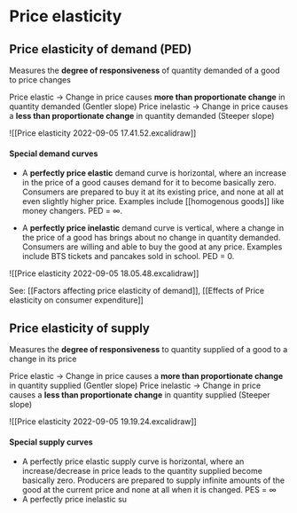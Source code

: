 # Price elasticity

## Price elasticity of demand (PED)
Measures the **degree of responsiveness** of quantity demanded of a good to price changes

Price elastic -> Change in price causes **more than proportionate change** in quantity demanded (Gentler slope)
Price inelastic -> Change in price causes a **less than proportionate change** in quantity demanded (Steeper slope)

![[Price elasticity 2022-09-05 17.41.52.excalidraw]]

#### Special demand curves
- A **perfectly price elastic** demand curve is horizontal, where an increase in the price of a good causes demand for it to become basically zero. Consumers are prepared to buy it at its existing price, and none at all at even slightly higher price. Examples include [[homogenous goods]] like money changers. PED = ∞.

- A **perfectly price inelastic** demand curve is vertical, where a change in the price of a good has brings about no change in quantity demanded. Consumers are willing and able to buy the good at any price. Examples include BTS tickets and pancakes sold in school. PED = 0.

![[Price elasticity 2022-09-05 18.05.48.excalidraw]]

See: [[Factors affecting price elasticity of demand]], [[Effects of Price elasticity on consumer expenditure]]

## Price elasticity of supply
Measures the **degree of responsiveness** to quantity supplied of a good to a change in its price

Price elastic -> Change in price causes a **more than proportionate change** in quantity supplied (Gentler slope)
Price inelastic -> Change in price causes a **less than proportionate change** in quantity supplied (Steeper slope)

![[Price elasticity 2022-09-05 19.19.24.excalidraw]]

#### Special supply curves
- A perfectly price elastic supply curve is horizontal, where an increase/decrease in price leads to the quantity supplied become basically zero. Producers are prepared to supply infinite amounts of the good at the current price and none at all when it is changed. PES = ∞
- A perfectly price inelastic su